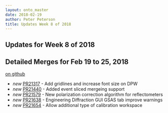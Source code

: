 ```yaml
---
layout: onto_master
date: 2018-02-19
author: Peter Peterson
title: Updates Week 8 of 2018
---
```

Updates for Week 8 of 2018
--------------------------

Detailed Merges for Feb 19 to 25, 2018
--------------------------------------
[on github](https://github.com/mantidproject/mantid/pulls?q=is%3Apr+merged%3A2018-02-20..2018-02-25)

* *new* [PR21317](https://github.com/mantidproject/mantid/pull/21317) - Add gridlines and increase font size on DPW
* *new* [PR21440](https://github.com/mantidproject/mantid/pull/21440) - Added event sliced mergeing support
* *new* [PR21579](https://github.com/mantidproject/mantid/pull/21579) - New polarization correction algorithm for reflectometers
* *new* [PR21638](https://github.com/mantidproject/mantid/pull/21638) - Engineering Diffraction GUI GSAS tab improve warnings
* *new* [PR21654](https://github.com/mantidproject/mantid/pull/21654) - Allow additional type of calibration workspace

